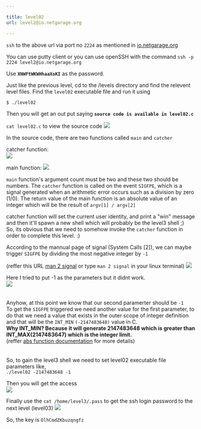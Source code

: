 ```yaml
---

title: level02
url: level2@io.netgarage.org

---
```


`ssh` to the above url via port no `2224` as mentioned in [io.netgarage.org](http://io.netgarage.org/)

You can use putty client or you can use openSSH with the command `ssh -p 2224 level2@io.netgarage.org`

Use __`XNWFtWKWHhaaXoKI`__ as the password. 

Just like the previous level, cd to the /levels directory and find the relevent level files. Find the `level02` executable file and run it using

    $ ./level02
    
Then you will get an out put saying __`source code is available in level02.c`__ 

`cat level02.c` to view the source code
![](https://user-images.githubusercontent.com/37071700/75685661-ef826d80-5cc0-11ea-8b25-d87e87f8ae20.PNG)

In the source code, there are two functions called `main` and `catcher`

catcher function:<br>
![](https://user-images.githubusercontent.com/37071700/75687846-708f3400-5cc4-11ea-8923-d176924e54bc.PNG)

main function:
![](https://user-images.githubusercontent.com/37071700/75687850-7258f780-5cc4-11ea-8e62-63e7f53913ca.PNG)

`main` function's argument count must be two and these two should be numbers. The `catcher` function is called on the event `SIGFPE`, which is a signal generated when an arithmetic error occurs such as a division by zero (1/0). The return value of the main function is an absolute value of an integer which will be the result of `argv[1] / argv[2]`

catcher function will set the current user identity, and print a "win" message and then it'll spawn a new shell which will probably be the level3 shell ;)<br>So, its obvious that we need to somehow invoke the `catcher` function in order to complete this level. :)

According to the mannual page of signal (System Calls [2]), we can maybe trigger `SIGFPE` by dividing the most negative integer by `-1`

(reffer this URL [man 2 signal](https://linux.die.net/man/2/signal) or type `man 2 signal` in your linux terminal)
![](https://user-images.githubusercontent.com/37071700/75691524-3f196700-5cca-11ea-9663-9fe08876c57a.PNG)

Here I tried to put -1 as the parameters but it didnt work.<br>
![](https://user-images.githubusercontent.com/37071700/75692003-e8605d00-5cca-11ea-945f-754d4db9a777.PNG)<br><br><br>
Anyhow, at this point we know that our second paramerter should be `-1`<br>To get the `SIGFPE` triggered we need another value for the first parameter, to do that we need a value that exists in the outer scope of integer definition and that will be the `INT_MIN` `(-2147483648)` value in C.<br> __Why INT_MIN? Because it will generate 2147483648 which is greater than INT_MAX(2147483647) which is the integer limit.__<br>(reffer [abs function documentation](https://en.cppreference.com/w/c/numeric/math/abs) for more details)<br><br><br>
So, to gain the level3 shell we need to set level02 executable file parameters like,<br>
`./level02 -2147483648 -1`

Then you will get the access<br>![](https://user-images.githubusercontent.com/37071700/75694776-16e03700-5ccf-11ea-9327-fa7c98c93d9c.PNG)

Finally use the `cat /home/level3/.pass` to get the ssh login password to the next level (level03)
![](https://user-images.githubusercontent.com/37071700/75694980-60308680-5ccf-11ea-97ea-009fd99982ea.PNG)

So, the key is `OlhCmdZKbuzqngfz`








